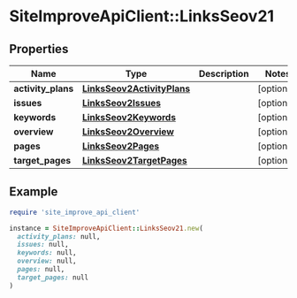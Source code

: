# SiteImproveApiClient::LinksSeov21

## Properties

| Name | Type | Description | Notes |
| ---- | ---- | ----------- | ----- |
| **activity_plans** | [**LinksSeov2ActivityPlans**](LinksSeov2ActivityPlans.md) |  | [optional] |
| **issues** | [**LinksSeov2Issues**](LinksSeov2Issues.md) |  | [optional] |
| **keywords** | [**LinksSeov2Keywords**](LinksSeov2Keywords.md) |  | [optional] |
| **overview** | [**LinksSeov2Overview**](LinksSeov2Overview.md) |  | [optional] |
| **pages** | [**LinksSeov2Pages**](LinksSeov2Pages.md) |  | [optional] |
| **target_pages** | [**LinksSeov2TargetPages**](LinksSeov2TargetPages.md) |  | [optional] |

## Example

```ruby
require 'site_improve_api_client'

instance = SiteImproveApiClient::LinksSeov21.new(
  activity_plans: null,
  issues: null,
  keywords: null,
  overview: null,
  pages: null,
  target_pages: null
)
```

